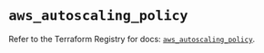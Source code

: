 # `aws_autoscaling_policy`

Refer to the Terraform Registry for docs: [`aws_autoscaling_policy`](https://registry.terraform.io/providers/hashicorp/aws/5.43.0/docs/resources/autoscaling_policy).
